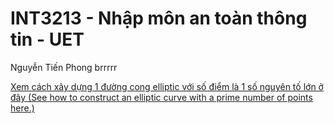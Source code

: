 
# INT3213 - Nhập môn an toàn thông tin - UET
Nguyễn Tiến Phong brrrrr

[Xem cách xây dựng 1 đường cong elliptic với số điểm là 1 số nguyên tố lớn ở đây (See how to construct an elliptic curve with a prime number of points here.)](/Build%20elliptic%20curve%20with%20big%20prime.md)
